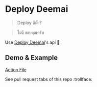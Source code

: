 # Deploy Deemai

> Deploy ดีมั้ย?

> ไม่ดี ขอบคุณครับ

Use [Deploy Deemai](https://github.com/narze/deploydeemai.today)'s api 🙇

## Demo & Example

[Action File](.github/workflows/deploydeemai.yml)

See pull request tabs of this repo :trollface:
